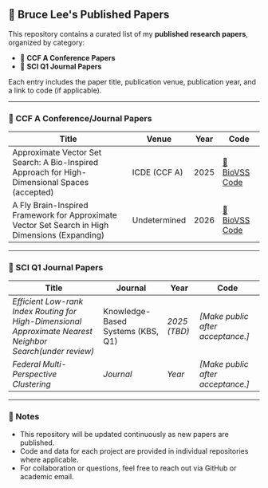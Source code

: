 ## 🧠 Bruce Lee's Published Papers

This repository contains a curated list of my **published research papers**, organized by category:

* 📘 **CCF A Conference Papers**
* 📗 **SCI Q1 Journal Papers**

Each entry includes the paper title, publication venue, publication year, and a link to code (if applicable).

---

### 📘 CCF A Conference/Journal Papers

| Title                                                                              | Venue        | Year   | Code                                                    |
| ---------------------------------------------------------------------------------- | ------------ | ------ | ------------------------------------------------------- |
| Approximate Vector Set Search: A Bio-Inspired Approach for High-Dimensional Spaces (accepted) | ICDE (CCF A) | 2025   | [🔗 BioVSS Code](https://github.com/whu-totemdb/biovss) |
| A Fly Brain-Inspired Framework for Approximate Vector Set Search in High Dimensions (Expanding) | Undetermined | 2026   | [🔗 BioVSS Code](https://github.com/whu-totemdb/biovss) |
---

### 📗 SCI Q1 Journal Papers

| Title                                                                                   | Journal                           | Year         | Code                   |
| --------------------------------------------------------------------------------------- | --------------------------------- | ------------ | ---------------------- |
| *Efficient Low-rank Index Routing for High-Dimensional Approximate Nearest Neighbor Search(under review)* | Knowledge-Based Systems (KBS, Q1) | *2025 (TBD)* | *\[Make public after acceptance.]* |
| *Federal Multi-Perspective Clustering*                                                               | *Journal*                         | *Year*       | *\[Make public after acceptance.]*                 |

---

### 📌 Notes

* This repository will be updated continuously as new papers are published.
* Code and data for each project are provided in individual repositories where applicable.
* For collaboration or questions, feel free to reach out via GitHub or academic email.
